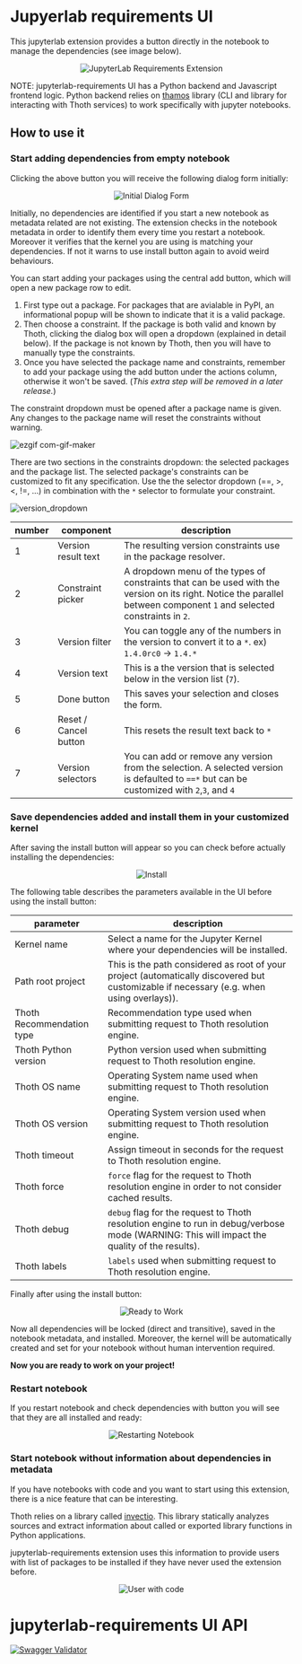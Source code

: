 # Jupyerlab requirements UI

This jupyterlab extension provides a button directly in the notebook to manage the dependencies (see image below).

<div style="text-align:center">
<img alt="JupyterLab Requirements Extension" src="https://raw.githubusercontent.com/thoth-station/jupyterlab-requirements/master/docs/images/JupyterLabRequirementsExtension.jpg">
</div>

NOTE: jupyterlab-requirements UI has a Python backend and Javascript frontend logic. Python backend relies on [thamos](https://github.com/thoth-station/thamos) library (CLI and library for interacting with Thoth services) to work specifically with jupyter notebooks.

## How to use it

### Start adding dependencies from empty notebook

Clicking the above button you will receive the following dialog form initially:

<div style="text-align:center">
<img alt="Initial Dialog Form" src="https://raw.githubusercontent.com/thoth-station/jupyterlab-requirements/master/docs/images/InitialDialogForm.png">
</div>

Initially, no dependencies are identified if you start a new notebook as metadata related are not existing.
The extension checks in the notebook metadata in order to identify them every time you restart a notebook.
Moreover it verifies that the kernel you are using is matching your dependencies. If not it warns to use install button again to avoid weird behaviours.

You can start adding your packages using the central add button, which will open a new package row to edit.
1. First type out a package. For packages that are avialable in PyPI, an informational popup will be shown to indicate that it is a valid package.
2. Then choose a constraint. If the package is both valid and known by Thoth, clicking the dialog box will open a dropdown (explained in detail below). If the package is not known by Thoth, then you will have to manually type the constraints.
3. Once you have selected the package name and constraints, remember to add your package using the add button under the actions column, otherwise it won't be saved. (_This extra step will be removed in a later release._)

The constraint dropdown must be opened after a package name is given. Any changes to the package name will reset the constraints without warning.

![ezgif com-gif-maker](https://user-images.githubusercontent.com/12587674/154281326-7b392e03-5d99-4b95-b44b-42653fa7f375.gif)

There are two sections in the constraints dropdown: the selected packages and the package list. The selected package's constraints can be customized to fit any specification. Use the the selector dropdown (==, >, <, !=, ...) in combination with the `*` selector to formulate your constraint.

![version_dropdown](https://user-images.githubusercontent.com/12587674/154273898-66ea7873-3444-432c-bc13-e71c9e40e733.png)

| number | component | description |
| ------------- | ------------------ | ------------------ |
| 1 | Version result text | The resulting version constraints use in the package resolver. |
| 2 | Constraint picker | A dropdown menu of the types of constraints that can be used with the version on its right. Notice the parallel between component `1` and selected constraints in `2`. |
| 3 | Version filter | You can toggle any of the numbers in the version to convert it to a `*`. ex) `1.4.0rc0` -> `1.4.*`  |
| 4 | Version text | This is a the version that is selected below in the version list (`7`). |
| 5 | Done button | This saves your selection and closes the form. |
| 6 | Reset / Cancel button | This resets the result text back to `*` |
| 7 | Version selectors | You can add or remove any version from the selection. A selected version is defaulted to `==*` but can be customized with `2`,`3`, and `4` |

### Save dependencies added and install them in your customized kernel

After saving the install button will appear so you can check before actually installing the dependencies:

<div style="text-align:center">
<img alt="Install" src="https://user-images.githubusercontent.com/12587674/154145147-c6ad1b6a-336c-4922-95b1-5fc276b7f3a8.png">
</div>

The following table describes the parameters available in the UI before using the install button:

| parameter | description |
| ------------- | ------------------ |
| Kernel name | Select a name for the Jupyter Kernel where your dependencies will be installed. |
| Path root project | This is the path considered as root of your project (automatically discovered but customizable if necessary (e.g. when using overlays)). |
| Thoth Recommendation type | Recommendation type used when submitting request to Thoth resolution engine. |
| Thoth Python version | Python version used when submitting request to Thoth resolution engine. |
| Thoth OS name | Operating System name used when submitting request to Thoth resolution engine. |
| Thoth OS version | Operating System version used when submitting request to Thoth resolution engine. |
| Thoth timeout | Assign timeout in seconds for the request to Thoth resolution engine. |
| Thoth force | `force` flag for the request to Thoth resolution engine in order to not consider cached results. |
| Thoth debug | `debug` flag for the request to Thoth resolution engine to run in debug/verbose mode (WARNING: This will impact the quality of the results). |
| Thoth labels | `labels` used when submitting request to Thoth resolution engine. |


Finally after using the install button:

<div style="text-align:center">
<img alt="Ready to Work" src="https://raw.githubusercontent.com/thoth-station/jupyterlab-requirements/master/docs/images/ReadyToWork.png">
</div>

Now all dependencies will be locked (direct and transitive), saved in the notebook metadata, and installed. Moreover, the kernel will be automatically created and set for your notebook without human intervention required.

**Now you are ready to work on your project!**

### Restart notebook

If you restart notebook and check dependencies with button you will see that they are all installed and ready:

<div style="text-align:center">
<img alt="Restarting Notebook" src="https://raw.githubusercontent.com/thoth-station/jupyterlab-requirements/master/docs/images/RestartingNotebook.png">
</div>

### Start notebook without information about dependencies in metadata

If you have notebooks with code and you want to start using this extension, there is a nice feature that can be interesting.

Thoth relies on a library called [invectio](https://github.com/thoth-station/invectio). This library statically analyzes sources and extract information about called or exported library functions in Python applications.

jupyterlab-requirements extension uses this information to provide users with list of packages to be installed if they have never used the extension before.

<div style="text-align:center">
<img alt="User with code" src="https://raw.githubusercontent.com/thoth-station/jupyterlab-requirements/master/docs/images/UserwithCode.png">
</div>

# jupyterlab-requirements UI API

[![Swagger Validator](https://img.shields.io/swagger/valid/3.0?specUrl=https%3A%2F%2Fraw.githubusercontent.com%2Fthoth-station%/jupyterlab-requirements%2Fmaster%jupyterlab_requirements%2Frest_api.yml)](https://petstore.swagger.io/?url=https://raw.githubusercontent.com/thoth-station/jupyterlab-requirements/master/jupyterlab_requirements/dependency_management/jupyterlab_requirements.yaml)
